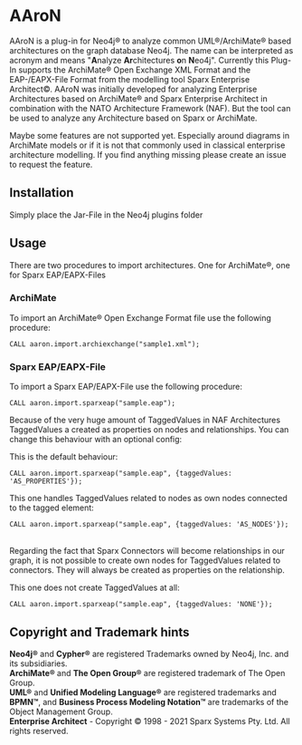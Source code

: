 # AAroN

AAroN is a plug-in for Neo4j® to analyze common UML®/ArchiMate® based architectures on the graph database Neo4j. The name can be interpreted as acronym and means "**A**nalyze **Ar**chitectures **o**n **N**eo4j". Currently this Plug-In supports the ArchiMate® Open Exchange XML Format and the EAP-/EAPX-File Format from the modelling tool Sparx Enterprise Architect©. AAroN was initially developed for analyzing Enterprise Architectures based on ArchiMate® and Sparx Enterprise Architect in combination with the NATO Architecture Framework (NAF). But the tool can be used to analyze any Architecture based on Sparx or ArchiMate.

Maybe some features are not supported yet. Especially around diagrams in ArchiMate models or if it is not that commonly used in classical enterprise architecture modelling. If you find anything missing please create an issue to request the feature.

## Installation
Simply place the Jar-File in the Neo4j plugins folder

## Usage
There are two procedures to import architectures. One for ArchiMate®, one for Sparx EAP/EAPX-Files

### ArchiMate
To import an ArchiMate® Open Exchange Format file use the following procedure:

```
CALL aaron.import.archiexchange("sample1.xml");
```

### Sparx EAP/EAPX-File
To import a Sparx EAP/EAPX-File use the following procedure:

```
CALL aaron.import.sparxeap("sample.eap");
```

Because of the very huge amount of TaggedValues in NAF Architectures TaggedValues a created as properties on nodes and relationships. You can change this behaviour with an optional config: 

This is the default behaviour:
<br>
```
CALL aaron.import.sparxeap("sample.eap", {taggedValues: 'AS_PROPERTIES'});
```

This one handles TaggedValues related to nodes as own nodes connected to the tagged element:
<br>
```
CALL aaron.import.sparxeap("sample.eap", {taggedValues: 'AS_NODES'});
```
<br>
Regarding the fact that Sparx Connectors will become relationships in our graph, it is not possible to create own nodes for TaggedValues related to connectors. They will always be created as properties on the relationship. 

This one does not create TaggedValues at all:
<br>
```
CALL aaron.import.sparxeap("sample.eap", {taggedValues: 'NONE'});
```

## Copyright and Trademark hints

**Neo4j®** and **Cypher®** are registered Trademarks owned by Neo4j, Inc. and its subsidiaries. <br>
**ArchiMate®** and **The Open Group®** are registered trademark of The Open Group. <br>
**UML®** and **Unified Modeling Language®** are registered trademarks and **BPMN™**, and **Business Process Modeling Notation™** are trademarks of the Object Management Group. <br>
**Enterprise Architect** - Copyright © 1998 - 2021 Sparx Systems Pty. Ltd. All rights reserved.
